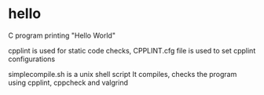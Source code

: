# hello

C program printing "Hello World"

cpplint is used for static code checks,
CPPLINT.cfg file is used to set cpplint configurations

simplecompile.sh is a unix shell script
It compiles, checks the program using cpplint, cppcheck and valgrind
